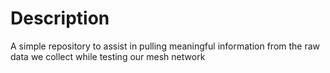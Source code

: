 Description
===========
A simple repository to assist in pulling meaningful information from the raw data we collect while testing our mesh network
